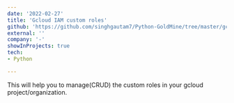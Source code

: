```yaml
---
date: '2022-02-27'
title: 'Gcloud IAM custom roles'
github: 'https://github.com/singhgautam7/Python-GoldMine/tree/master/gcloud_iam_custom_roles'
external: ''
company: '-'
showInProjects: true
tech:
- Python

---
```


This will help you to manage(CRUD) the custom roles in your gcloud project/organization.
